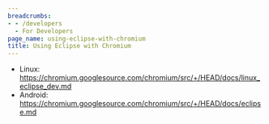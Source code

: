 ```yaml
---
breadcrumbs:
- - /developers
  - For Developers
page_name: using-eclipse-with-chromium
title: Using Eclipse with Chromium
---
```


*   Linux:
            <https://chromium.googlesource.com/chromium/src/+/HEAD/docs/linux_eclipse_dev.md>
*   Android:
            <https://chromium.googlesource.com/chromium/src/+/HEAD/docs/eclipse.md>
